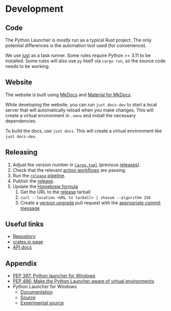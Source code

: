 # Development

## Code

The Python Launcher is _mostly_ run as a typical Rust project. The only
potential differences is the automation tool used (for convenience).


We use [just](https://github.com/casey/just) as a task runner. Some rules require Python >= 3.11 to be installed. Some rules will also use `py` itself via `cargo run`, so the source code needs to be working.

## Website

The website is built using [MkDocs](https://www.mkdocs.org/) and [Material for MkDocs](https://squidfunk.github.io/mkdocs-material/).

While developing the website, you can run `just docs-dev` to start a local server that will automatically reload when you make changes. This will create a virtual environment in `.venv` and install the necessary dependencies.

To build the docs, use `just docs`. This will create a virtual environment like `just docs-dev`.


## Releasing

1. Adjust the version number in [`Cargo.toml`](https://github.com/brettcannon/python-launcher/blob/main/Cargo.toml) (previous [releases](https://github.com/brettcannon/python-launcher/releases)).
1. Check that the relevant [action workflows](https://github.com/brettcannon/python-launcher/actions) are passing.
1. Run the [`release` pipeline](https://github.com/brettcannon/python-launcher/actions/workflows/release.yml).
1. Publish the [release](https://github.com/brettcannon/python-launcher/releases).
1. Update the
   [Homebrew formula](https://github.com/Homebrew/homebrew-core/blob/master/Formula/python-launcher.rb)
   1. Get the URL to the
      [release](https://github.com/brettcannon/python-launcher/releases) tarball
   1. `curl --location <URL to tarball> | shasum --algorithm 256`
   1. Create a
      [version upgrade](https://github.com/Homebrew/homebrew-core/blob/master/CONTRIBUTING.md#to-submit-a-version-upgrade-for-the-foo-formula) pull request with the [appropriate commit message](https://docs.brew.sh/Formula-Cookbook#commit)


## Useful links

- [Repository](https://github.com/brettcannon/mousebender/)
- [crates.io page](https://crates.io/crates/python-launcher)
- [API docs](https://docs.rs/python-launcher/)

## Appendix

- [PEP 397: Python launcher for Windows](https://www.python.org/dev/peps/pep-0397/)
- [PEP 486: Make the Python Launcher aware of virtual environments](https://www.python.org/dev/peps/pep-0486/)
- Python Launcher for Windows
  - [Documentation](https://docs.python.org/3/using/windows.html#launcher)
  - [Source](https://github.com/python/cpython/blob/master/PC/launcher.c)
  - [Experimental source](https://github.com/python/cpython/blob/main/PC/launcher2.c)
